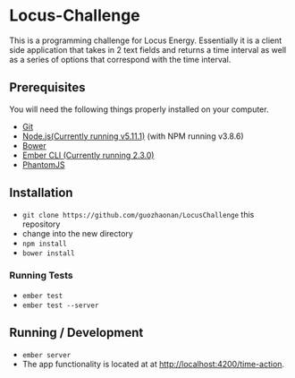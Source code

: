 # Locus-Challenge

This is a programming challenge for Locus Energy. Essentially it is a client side application that takes in 2 text fields and returns a time interval as well as a series of options that correspond with the time interval.

## Prerequisites

You will need the following things properly installed on your computer.

* [Git](http://git-scm.com/)
* [Node.js(Currently running v5.11.1)](http://nodejs.org/) (with NPM running v3.8.6)
* [Bower](http://bower.io/)
* [Ember CLI (Currently running 2.3.0)](http://www.ember-cli.com/)
* [PhantomJS](http://phantomjs.org/)

## Installation

* `git clone https://github.com/guozhaonan/LocusChallenge` this repository
* change into the new directory
* `npm install`
* `bower install`

### Running Tests

* `ember test`
* `ember test --server`

## Running / Development

* `ember server`
* The app functionality is located at at [http://localhost:4200/time-action](http://localhost:4200/time-action).

